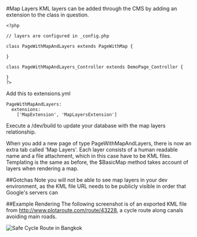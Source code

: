 #Map Layers
KML layers can be added through the CMS by adding an extension to the class in question.

```
<?php
 
// layers are configured in _config.php
 
class PageWithMapAndLayers extends PageWithMap {
 
}
 
class PageWithMapAndLayers_Controller extends DemoPage_Controller {
 
}
?>
```

Add this to extensions.yml

```
PageWithMapAndLayers:
  extensions:
    ['MapExtension', 'MapLayersExtension']
```

Execute a /dev/build to update your database with the map layers relationship.

When you add a new page of type PageWithMapAndLayers, there is now an extra tab called 'Map Layers'.  Each layer consists of a human readable name and a file attachment, which in this case have to be KML files.
Templating is the same as before, the $BasicMap method takes account of layers when rendering a map.

##Gotchas
Note you will not be able to see map layers in your dev environment, as the KML file URL needs to be publicly visible in order that Google's servers can

##Example Rendering
The following screenshot is of an exported KML file from http://www.plotaroute.com/route/43228, a cycle route along canals avoiding main roads.

![Safe Cycle Route in Bangkok](hhttps://github.com/gordonbanderson/Mappable/blob/screenshots/screenshots/maplayers.png?raw=true "Safe Cycle Route in Bangkok")

